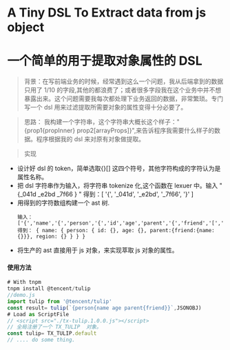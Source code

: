 # A Tiny DSL To Extract data from js object

# 一个简单的用于提取对象属性的 DSL

> 背景：在写前端业务的时候，经常遇到这么一个问题，我从后端拿到的数据只用了 1/10 的字段,其他的都浪费了；或者很多字段我在这个业务中并不想暴露出来。这个问题需要我每次都处理下业务返回的数据，非常繁琐。专门写一个 dsl 用来过滤提取所需要对象的属性变得十分必要了。

> 思路： 我构建一个字符串，这个字符串大概长这个样子："{prop1{propInner} prop2[arrayProps]}",来告诉程序我需要什么样子的数据。程序根据我的 dsl 来对原有对象做提取。

> 实现

-   设计好 dsl 的 token，简单选取{}[] 这四个符号，其他字符构成的字符认为是属性名称。
-   把 dsl 字符串作为输入，将字符串 tokenize 化,这个函数在 lexuer 中。输入 " {\_041d \_e2bd \_7f66 } " 得到：[ '{', '_041d', '_e2bd', '_7f66', '}' ]
-   用得到的字符数组构建一个 ast 树.
    ```
    输入： ['{','name','{','person','{','id','age','parent','{','friend','[','name',']','}','region','}','}','}']
    得到： { name: { person: { id: {}, age: {}, parent:{friend:{name:{}}}, region: {} } } }
    ```
-   将生产的 ast 直接用于 js 对象，来实现萃取 js 对象的属性。

#### 使用方法

```javascript
# With tnpm
tnpm install @tencent/tulip
//demo.js
import tulip from '@tencent/tulip'
const result= tulip(`{person{name age parent{friend}}`,JSONOBJ)
# Load as ScriptFile
// <script src="./tx-tulip.1.0.0.js"></script>
// 全局注册了一个 TX_TULIP  对象。
const tulip= TX_TULIP.default
// .... do some thing.
```
